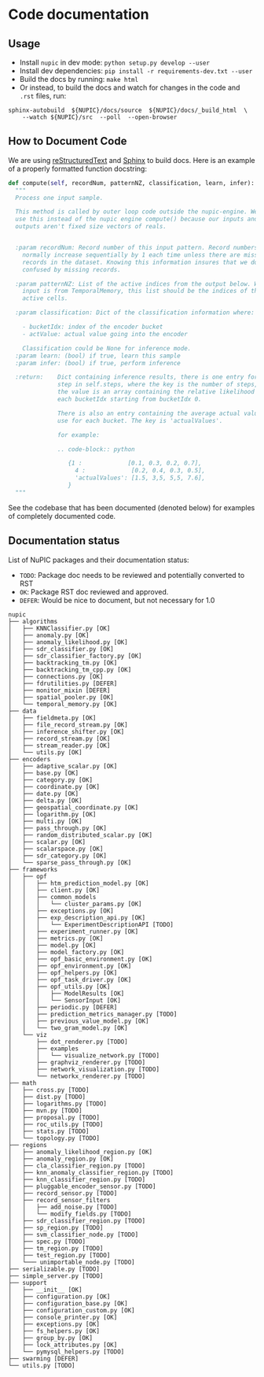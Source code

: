 # Code documentation

## Usage
* Install `nupic` in dev mode: `python setup.py develop --user`
* Install dev dependencies: `pip install -r requirements-dev.txt --user`
* Build the docs by running: `make html`
* Or instead, to build the docs and watch for changes in the code and `.rst` files, run:
```
sphinx-autobuild  ${NUPIC}/docs/source  ${NUPIC}/docs/_build_html  \
    --watch ${NUPIC}/src  --poll  --open-browser
```

## How to Document Code

We are using [reStructuredText](http://docutils.sourceforge.net/docs/user/rst/quickref.html) and [Sphinx](http://www.sphinx-doc.org/en/stable/) to build docs. Here is an example of a properly formatted function docstring:

```python
def compute(self, recordNum, patternNZ, classification, learn, infer):
  """
  Process one input sample.

  This method is called by outer loop code outside the nupic-engine. We
  use this instead of the nupic engine compute() because our inputs and
  outputs aren't fixed size vectors of reals.


  :param recordNum: Record number of this input pattern. Record numbers
    normally increase sequentially by 1 each time unless there are missing
    records in the dataset. Knowing this information insures that we don't get
    confused by missing records.

  :param patternNZ: List of the active indices from the output below. When the
    input is from TemporalMemory, this list should be the indices of the
    active cells.

  :param classification: Dict of the classification information where:

    - bucketIdx: index of the encoder bucket
    - actValue: actual value going into the encoder

    Classification could be None for inference mode.
  :param learn: (bool) if true, learn this sample
  :param infer: (bool) if true, perform inference

  :return:    Dict containing inference results, there is one entry for each
              step in self.steps, where the key is the number of steps, and
              the value is an array containing the relative likelihood for
              each bucketIdx starting from bucketIdx 0.

              There is also an entry containing the average actual value to
              use for each bucket. The key is 'actualValues'.

              for example:

              .. code-block:: python

                 {1 :             [0.1, 0.3, 0.2, 0.7],
                   4 :             [0.2, 0.4, 0.3, 0.5],
                   'actualValues': [1.5, 3,5, 5,5, 7.6],
                 }
  """

```

See the codebase that has been documented (denoted below) for examples of completely documented code.

## Documentation status
List of NuPIC packages and their documentation status:
* `TODO`: Package doc needs to be reviewed and potentially converted to RST
* `OK`: Package RST doc reviewed and approved.
* `DEFER`: Would be nice to document, but not necessary for 1.0

```
nupic
├── algorithms
│   ├── KNNClassifier.py [OK]
│   ├── anomaly.py [OK]
│   ├── anomaly_likelihood.py [OK]
│   ├── sdr_classifier.py [OK]
│   ├── sdr_classifier_factory.py [OK]
│   ├── backtracking_tm.py [OK]
│   ├── backtracking_tm_cpp.py [OK]
│   ├── connections.py [OK]
│   ├── fdrutilities.py [DEFER]
│   ├── monitor_mixin [DEFER]
│   ├── spatial_pooler.py [OK]
│   └── temporal_memory.py [OK]
├── data
│   ├── fieldmeta.py [OK]
│   ├── file_record_stream.py [OK]
│   ├── inference_shifter.py [OK]
│   ├── record_stream.py [OK]
│   ├── stream_reader.py [OK]
│   └── utils.py [OK]
├── encoders
│   ├── adaptive_scalar.py [OK]
│   ├── base.py [OK]
│   ├── category.py [OK]
│   ├── coordinate.py [OK]
│   ├── date.py [OK]
│   ├── delta.py [OK]
│   ├── geospatial_coordinate.py [OK]
│   ├── logarithm.py [OK]
│   ├── multi.py [OK]
│   ├── pass_through.py [OK]
│   ├── random_distributed_scalar.py [OK]
│   ├── scalar.py [OK]
│   ├── scalarspace.py [OK]
│   ├── sdr_category.py [OK]
│   └── sparse_pass_through.py [OK]
├── frameworks
│   ├── opf
│   │   ├── htm_prediction_model.py [OK]
│   │   ├── client.py [OK]
│   │   ├── common_models
│   │   │   └── cluster_params.py [OK]
│   │   ├── exceptions.py [OK]
│   │   ├── exp_description_api.py [OK]
│   │   │   └── ExperimentDescriptionAPI [TODO]
│   │   ├── experiment_runner.py [OK]
│   │   ├── metrics.py [OK]
│   │   ├── model.py [OK]
│   │   ├── model_factory.py [OK]
│   │   ├── opf_basic_environment.py [OK]
│   │   ├── opf_environment.py [OK]
│   │   ├── opf_helpers.py [OK]
│   │   ├── opf_task_driver.py [OK]
│   │   ├── opf_utils.py [OK]
│   │   │   ├── ModelResults [OK]
│   │   │   └── SensorInput [OK]
│   │   ├── periodic.py [DEFER]
│   │   ├── prediction_metrics_manager.py [TODO]
│   │   ├── previous_value_model.py [OK]
│   │   └── two_gram_model.py [OK]
│   └── viz
│       ├── dot_renderer.py [TODO]
│       ├── examples
│       │   └── visualize_network.py [TODO]
│       ├── graphviz_renderer.py [TODO]
│       ├── network_visualization.py [TODO]
│       └── networkx_renderer.py [TODO]
├── math
│   ├── cross.py [TODO]
│   ├── dist.py [TODO]
│   ├── logarithms.py [TODO]
│   ├── mvn.py [TODO]
│   ├── proposal.py [TODO]
│   ├── roc_utils.py [TODO]
│   ├── stats.py [TODO]
│   └── topology.py [TODO]
├── regions
│   ├── anomaly_likelihood_region.py [OK]
│   ├── anomaly_region.py [OK]
│   ├── cla_classifier_region.py [TODO]
│   ├── knn_anomaly_classifier_region.py [TODO]
│   ├── knn_classifier_region.py [TODO]
│   ├── pluggable_encoder_sensor.py [TODO]
│   ├── record_sensor.py [TODO]
│   ├── record_sensor_filters
│   │   ├── add_noise.py [TODO]
│   │   └── modify_fields.py [TODO]
│   ├── sdr_classifier_region.py [TODO]
│   ├── sp_region.py [TODO]
│   ├── svm_classifier_node.py [TODO]
│   ├── spec.py [TODO]
│   ├── tm_region.py [TODO]
│   ├── test_region.py [TODO]
│   └─── unimportable_node.py [TODO]
├── serializable.py [TODO]
├── simple_server.py [TODO]
├── support
│   ├── __init__ [OK]
│   ├── configuration.py [OK]
│   ├── configuration_base.py [OK]
│   ├── configuration_custom.py [OK]
│   ├── console_printer.py [OK]
│   ├── exceptions.py [OK]
│   ├── fs_helpers.py [OK]
│   ├── group_by.py [OK]
│   ├── lock_attributes.py [OK]
│   └── pymysql_helpers.py [TODO]
├── swarming [DEFER]
└── utils.py [TODO]

```
